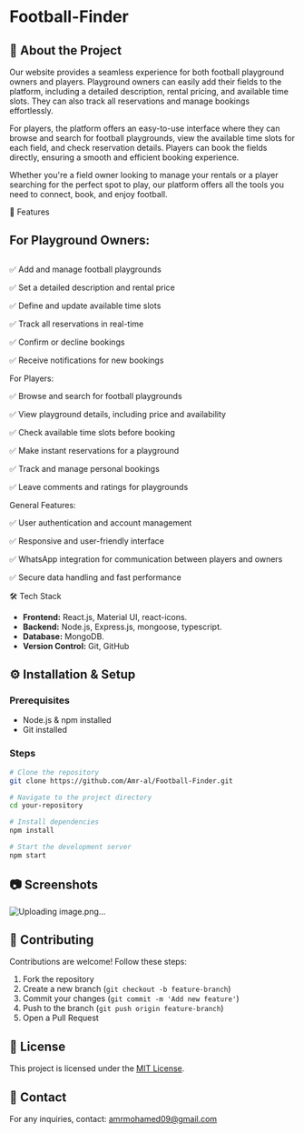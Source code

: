 # Football-Finder



## 📌 About the Project

Our website provides a seamless experience for both football playground owners and players. Playground owners can easily add their fields to the platform, including a detailed description, rental pricing, and available time slots. They can also track all reservations and manage bookings effortlessly.



For players, the platform offers an easy-to-use interface where they can browse and search for football playgrounds, view the available time slots for each field, and check reservation details. Players can book the fields directly, ensuring a smooth and efficient booking experience.



Whether you're a field owner looking to manage your rentals or a player searching for the perfect spot to play, our platform offers all the tools you need to connect, book, and enjoy football.

🚀 Features

## For Playground Owners:

##

✅ Add and manage football playgrounds

✅ Set a detailed description and rental price

✅ Define and update available time slots

✅ Track all reservations in real-time

✅ Confirm or decline bookings

✅ Receive notifications for new bookings



For Players:

✅ Browse and search for football playgrounds

✅ View playground details, including price and availability

✅ Check available time slots before booking

✅ Make instant reservations for a playground

✅ Track and manage personal bookings

✅ Leave comments and ratings for playgrounds



General Features:

✅ User authentication and account management

✅ Responsive and user-friendly interface

✅ WhatsApp integration for communication between players and owners

✅ Secure data handling and fast performance

🛠️ Tech Stack

- **Frontend:** React.js, Material UI, react-icons.
- **Backend:** Node.js, Express.js, mongoose, typescript.
- **Database:** MongoDB.
- **Version Control:** Git, GitHub

## ⚙️ Installation & Setup

### Prerequisites

- Node.js & npm installed
- Git installed

### Steps

```sh
# Clone the repository
git clone https://github.com/Amr-al/Football-Finder.git

# Navigate to the project directory
cd your-repository

# Install dependencies
npm install

# Start the development server
npm start
```

## 📷 Screenshots
![Uploading image.png…]()



## 🤝 Contributing

Contributions are welcome! Follow these steps:

1. Fork the repository
2. Create a new branch (`git checkout -b feature-branch`)
3. Commit your changes (`git commit -m 'Add new feature'`)
4. Push to the branch (`git push origin feature-branch`)
5. Open a Pull Request

## 📝 License

This project is licensed under the [MIT License](LICENSE).

## 📧 Contact

For any inquiries, contact: [amrmohamed09@gmail.com](mailto\:amrmohamed09@gmail.com)

